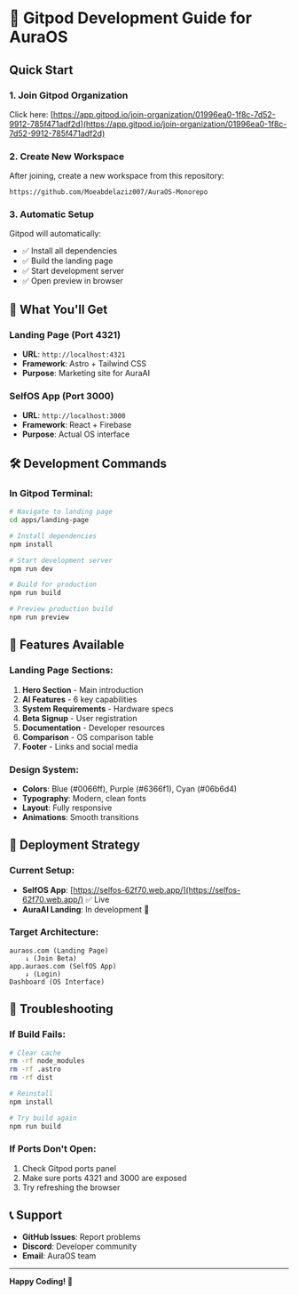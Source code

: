 # 🚀 Gitpod Development Guide for AuraOS

## Quick Start

### 1. Join Gitpod Organization
Click here: [https://app.gitpod.io/join-organization/01996ea0-1f8c-7d52-9912-785f471adf2d](https://app.gitpod.io/join-organization/01996ea0-1f8c-7d52-9912-785f471adf2d)

### 2. Create New Workspace
After joining, create a new workspace from this repository:
```
https://github.com/Moeabdelaziz007/AuraOS-Monorepo
```

### 3. Automatic Setup
Gitpod will automatically:
- ✅ Install all dependencies
- ✅ Build the landing page
- ✅ Start development server
- ✅ Open preview in browser

## 🎯 What You'll Get

### Landing Page (Port 4321)
- **URL**: `http://localhost:4321`
- **Framework**: Astro + Tailwind CSS
- **Purpose**: Marketing site for AuraAI

### SelfOS App (Port 3000)
- **URL**: `http://localhost:3000`
- **Framework**: React + Firebase
- **Purpose**: Actual OS interface

## 🛠️ Development Commands

### In Gitpod Terminal:

```bash
# Navigate to landing page
cd apps/landing-page

# Install dependencies
npm install

# Start development server
npm run dev

# Build for production
npm run build

# Preview production build
npm run preview
```

## 🎨 Features Available

### Landing Page Sections:
1. **Hero Section** - Main introduction
2. **AI Features** - 6 key capabilities
3. **System Requirements** - Hardware specs
4. **Beta Signup** - User registration
5. **Documentation** - Developer resources
6. **Comparison** - OS comparison table
7. **Footer** - Links and social media

### Design System:
- **Colors**: Blue (#0066ff), Purple (#6366f1), Cyan (#06b6d4)
- **Typography**: Modern, clean fonts
- **Layout**: Fully responsive
- **Animations**: Smooth transitions

## 🚀 Deployment Strategy

### Current Setup:
- **SelfOS App**: [https://selfos-62f70.web.app/](https://selfos-62f70.web.app/) ✅ Live
- **AuraAI Landing**: In development 🚧

### Target Architecture:
```
auraos.com (Landing Page)
    ↓ (Join Beta)
app.auraos.com (SelfOS App)
    ↓ (Login)
Dashboard (OS Interface)
```

## 🔧 Troubleshooting

### If Build Fails:
```bash
# Clear cache
rm -rf node_modules
rm -rf .astro
rm -rf dist

# Reinstall
npm install

# Try build again
npm run build
```

### If Ports Don't Open:
1. Check Gitpod ports panel
2. Make sure ports 4321 and 3000 are exposed
3. Try refreshing the browser

## 📞 Support

- **GitHub Issues**: Report problems
- **Discord**: Developer community
- **Email**: AuraOS team

---

**Happy Coding! 🎉**
